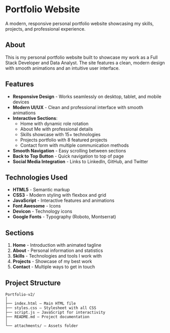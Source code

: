 # Portfolio Website

A modern, responsive personal portfolio website showcasing my skills, projects, and professional experience.

## About

This is my personal portfolio website built to showcase my work as a Full Stack Developer and Data Analyst. The site features a clean, modern design with smooth animations and an intuitive user interface.

## Features

- **Responsive Design** - Works seamlessly on desktop, tablet, and mobile devices
- **Modern UI/UX** - Clean and professional interface with smooth animations
- **Interactive Sections**:
  - Home with dynamic role rotation
  - About Me with professional details
  - Skills showcase with 15+ technologies
  - Projects portfolio with 8 featured projects
  - Contact form with multiple communication methods
- **Smooth Navigation** - Easy scrolling between sections
- **Back to Top Button** - Quick navigation to top of page
- **Social Media Integration** - Links to LinkedIn, GitHub, and Twitter

## Technologies Used

- **HTML5** - Semantic markup
- **CSS3** - Modern styling with flexbox and grid
- **JavaScript** - Interactive features and animations
- **Font Awesome** - Icons
- **Devicon** - Technology icons
- **Google Fonts** - Typography (Roboto, Montserrat)

## Sections

1. **Home** - Introduction with animated tagline
2. **About** - Personal information and statistics
3. **Skills** - Technologies and tools I work with
4. **Projects** - Showcase of my best work
5. **Contact** - Multiple ways to get in touch

## Project Structure

```
Portfolio-v2/
│
├── index.html — Main HTML file
├── styles.css — Stylesheet with all CSS
├── script.js — JavaScript for interactivity
├── README.md — Project documentation
│
└── attachments/ — Assets folder
```